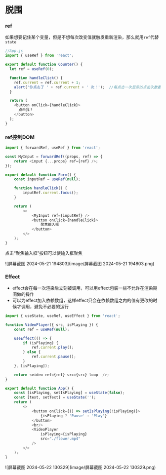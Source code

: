 # 脱围

### ref

如果想要记住某个变量，但是不想每次改变值就触发重新渲染，那么就用`ref`代替`state`

```js
//App.js
import { useRef } from 'react';

export default function Counter() {
  let ref = useRef(0);

  function handleClick() {
    ref.current = ref.current + 1;
    alert('你点击了 ' + ref.current + ' 次！');  //每点击一次显示的点击次数都加一
  }

  return (
    <button onClick={handleClick}>
      点击我！  
    </button>
  );
}

```

### ref控制DOM

```js
import { forwardRef, useRef } from 'react';

const MyInput = forwardRef((props, ref) => {
    return <input {...props} ref={ref} />;
});

export default function Form() {
    const inputRef = useRef(null);

    function handleClick() {
        inputRef.current.focus();
    }

    return (
        <>
            <MyInput ref={inputRef} />
            <button onClick={handleClick}>
                聚焦输入框
            </button>
        </>
    );
}
```

点击“聚焦输入框”按钮可以使输入框聚焦

![屏幕截图 2024-05-21 194803](image/屏幕截图 2024-05-21 194803.png)

### Effect

- effect会在每一次渲染后立刻被调用，可以用effect包装一些不允许在渲染期间做的操作
- 可以为effect加入依赖数组，这样effect只会在依赖数组之内的值有更改的时候才调用，避免不必要的运行

```js
import { useState, useRef, useEffect } from 'react';

function VideoPlayer({ src, isPlaying }) {
    const ref = useRef(null);

    useEffect(() => {
        if (isPlaying) {
            ref.current.play();
        } else {
            ref.current.pause();
        }
    }, [isPlaying]);

    return <video ref={ref} src={src} loop  />;
}

export default function App() {
    const [isPlaying, setIsPlaying] = useState(false);
    const [text, setText] = useState('');
    return (
        <>
            <button onClick={() => setIsPlaying(!isPlaying)}>
                {isPlaying ? 'Pause' : 'Play'}
            </button>
            <br/>
            <VideoPlayer
                isPlaying={isPlaying}
                src="./flower.mp4"
            />
        </>
    );
}
```

![屏幕截图 2024-05-22 130329](image/屏幕截图 2024-05-22 130329.png)

